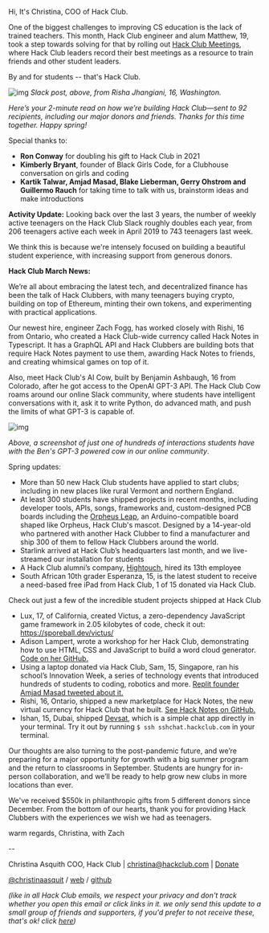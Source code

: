 Hi, It's Christina, COO of Hack Club.

One of the biggest challenges to improving CS education is the lack of trained teachers. This month, Hack Club engineer and alum Matthew, 19, took a step towards solving for that by rolling out [Hack Club Meetings](https://meetings.hackclub.com/), where Hack Club leaders record their best meetings as a resource to train friends and other student leaders. 

By and for students -- that's Hack Club.  

![img](https://lh4.googleusercontent.com/VA6AK4BfQ9bdzRFC-uSzyay-xwobUHT-IF2b6PP81qvi3htTxW3GXhFUgDzcNUiDKBbi7uKdfob0n9Zclh4AXrAewoatoKLimE3pzmBxNHFnwcgUVOSzNhZyO9pgIaI11BhGSORb)
*Slack post, above, from Risha Jhangiani, 16, Washington.*

*Here’s your 2-minute read on how we’re building Hack Club—sent to 92 recipients, including our major donors and friends. Thanks for this time together. Happy spring!* 

Special thanks to:

-  **Ron Conway** for doubling his gift to Hack Club in 2021
-  **Kimberly Bryant**, founder of Black Girls Code, for a Clubhouse conversation on girls and coding
-  **Kartik Talwar, Amjad Masad, Blake Lieberman, Gerry Ohstrom and Guillermo Rauch** for taking time to talk with us, brainstorm ideas and make introductions

**Activity Update:** Looking back over the last 3 years, the number of weekly active teenagers on the Hack Club Slack roughly doubles each year, from 206 teenagers active each week in April 2019 to 743 teenagers last week.

We think this is because we're intensely focused on building a beautiful student experience, with increasing support from generous donors.

**Hack Club March News:**

We’re all about embracing the latest tech, and decentralized finance has been the talk of Hack Clubbers, with many teenagers buying crypto, building on top of Ethereum, minting their own tokens, and experimenting with practical applications.
 
Our newest hire, engineer Zach Fogg, has worked closely with Rishi, 16 from Ontario, who created a Hack Club-wide currency called Hack Notes in Typescript. It has a GraphQL API and Hack Clubbers are building bots that require Hack Notes payment to use them, awarding Hack Notes to friends, and creating whimsical games on top of it.

Also, meet Hack Club's AI Cow, built by Benjamin Ashbaugh, 16 from Colorado, after he got access to the OpenAI GPT-3 API. The Hack Club Cow roams around our online Slack community, where students have intelligent conversations with it, ask it to write Python, do advanced math, and push the limits of what GPT-3 is capable of.

![img](https://postal.hackclub.com/uploads/1617897617.png)

*Above, a screenshot of just one of hundreds of interactions students have with the Ben's GPT-3 powered cow in our online community*. 

Spring updates: 

-  More than 50 new Hack Club students have applied to start clubs; including in new places like rural Vermont and northern England.
-  At least 300 students have shipped projects in recent months, including developer tools, APIs, songs, frameworks and, custom-designed PCB boards including the [Orpheus Leap](https://leap.hackclub.com/), an Arduino-compatible board shaped like Orpheus, Hack Club's mascot. Designed by a 14-year-old who partnered with another Hack Clubber to find a manufacturer and ship 300 of them to fellow Hack Clubbers around the world. 
-  Starlink arrived at Hack Club’s headquarters last month, and we live-streamed our installation for students
-  A Hack Club alumni’s company, [Hightouch](https://techcrunch.com/2020/12/16/hightouch-raises-2-1m-to-help-businesses-get-more-value-from-their-data-warehouses/), hired its 13th employee
-  South African 10th grader Esperanza, 15, is the latest student to receive a need-based free iPad from Hack Club, 1 of 15 donated via Hack Club. 

Check out just a few of the incredible student projects shipped at Hack Club

-  Lux, 17, of California, created Victus, a zero-dependency JavaScript game framework in 2.05 kilobytes of code, check it out: https://sporeball.dev/victus/
-  Adison Lampert, wrote a workshop for her Hack Club, demonstrating how to use HTML, CSS and JavaScript to build a word cloud generator. [Code on her GitHub.](https://github.com/addybug/workshop-word-cloud)
-  Using a laptop donated via Hack Club, Sam, 15, Singapore, ran his school’s Innovation Week, a series of technology events that introduced hundreds of students to coding, robotics and more. [Replit founder Amjad Masad tweeted about it.](https://twitter.com/amasad/status/1369359246425427968)
-  Rishi, 16, Ontario, shipped a new marketplace for Hack Notes, the new virtual currency for Hack Club that he built. [See Hack Notes on GitHub.](https://github.com/rishiosaur/hn)
-  Ishan, 15, Dubai, shipped [Devsat](https://github.com/quackduck/devsat), which is a simple chat app directly in your terminal. Try it out by running `$ ssh sshchat.hackclub.com` in your terminal.

Our thoughts are also turning to the post-pandemic future, and we’re preparing for a major opportunity for growth with a big summer program and the return to classrooms in September. Students are hungry for in-person collaboration, and we’ll be ready to help grow new clubs in more locations than ever.

We've received $550k in philanthropic gifts from 5 different donors since December. From the bottom of our hearts, thank you for providing Hack Clubbers with the experiences we wish we had as teenagers.

warm regards, Christina, with Zach

\--

Christina Asquith
COO, Hack Club | [christina@hackclub.com](mailto:christina@hackclub.com) | [Donate](https://hackclub.com/donate)

[@christinaasquit](https://twitter.com/ChristinaAsquit) / [web](https://christina.cool/) / [github](https://github.com/christinaasquith) 

 

*(like in all Hack Club emails, we respect your privacy and don't track whether you open this email or click links in it. we only send this update to a small group of friends and supporters, if you'd prefer to not receive these, that's ok! click [here](https://postal.hackclub.com/unsubscribe-success.php?c=787))*